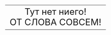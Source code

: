 <!DOCTYPE HTML>
 <HTML style="width:100%;height:100%;">
  <HEAD>
   <title>“ут ничего нет!</title>
  </HEAD>
  <BODY style="width:100%;height:100%;">
   <table style="width:100%;height:100%;">
    <tr>
     <td style="text-align:center;font-size:22pt;">
      Тут нет ниего!<br>ОТ СЛОВА СОВСЕМ!
     </td>
    </tr>
   </table>
  </BODY>
 </HTML>
